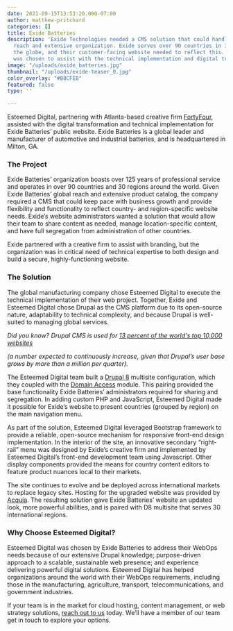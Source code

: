 ```yaml
---
date: 2021-09-15T13:53:20.000-07:00
author: matthew-pritchard
categories: []
title: Exide Batteries
description: 'Exide Technologies needed a CMS solution that could handle it’s global
  reach and extensive organization. Exide serves over 90 countries in 30 regions around
  the globe, and their customer-facing website needed to reflect this. Esteemed Digital
  was chosen to assist with the technical implementation and digital transformation. '
image: "/uploads/exide_batteries.jpg"
thumbnail: "/uploads/exide-teaser_0.jpg"
color_overlay: "#B8CFEB"
featured: false
type: ''

---
```

Esteemed Digital, partnering with Atlanta-based creative firm [FortyFour](https://www.bounteous.com/), assisted with the digital transformation and technical implementation for Exide Batteries’ public website. Exide Batteries is a global leader and manufacturer of automotive and industrial batteries, and is headquartered in Milton, GA.

### The Project

Exide Batteries’ organization boasts over 125 years of professional service and operates in over 90 countries and 30 regions around the world. Given Exide Batteries’ global reach and extensive product catalog, the company required a CMS that could keep pace with business growth and provide flexibility and functionality to reflect country- and region-specific website needs. Exide’s website administrators wanted a solution that would allow their team to share content as needed, manage location-specific content, and have full segregation from administration of other countries.

Exide partnered with a creative firm to assist with branding, but the organization was in critical need of technical expertise to both design and build a secure, highly-functioning website.

### The Solution

The global manufacturing company chose Esteemed Digital to execute the technical implementation of their web project. Together, Exide and Esteemed Digital chose Drupal as the CMS platform due to its open-source nature, adaptability to technical complexity, and because Drupal is well-suited to managing global services.

_Did you know? Drupal CMS is used for_ [_13 percent of the world's top 10,000 websites_](https://manifesto.co.uk/2021-the-year-of-acquia-certification/#:\~:text=It's%20been%20calculated%20that%20the,over%20a%20million%20per%20quarter.)

_(a number expected to continuously increase, given that Drupal’s user base grows by more than a million per quarter)._

The Esteemed Digital team built a [Drupal 8](http://drupal.org/) multisite configuration, which they coupled with the [Domain Access](https://www.drupal.org/project/domain) module. This pairing provided the base functionality Exide Batteries’ administrators required for sharing and segregation. In adding custom PHP and JavaScript, Esteemed Digital made it possible for Exide’s website to present countries (grouped by region) on the main navigation menu.

As part of the solution, Esteemed Digital leveraged Bootstrap framework to provide a reliable, open-source mechanism for responsive front-end design implementation. In the interior of the site, an innovative secondary “right-rail” menu was designed by Exide’s creative firm and implemented by Esteemed Digital’s front-end development team using Javascript. Other display components provided the means for country content editors to feature product nuances local to their markets.

The site continues to evolve and be deployed across international markets to replace legacy sites. Hosting for the upgraded website was provided by [Acquia](http://www.acquia.com/). The resulting solution gave Exide Batteries’ website an updated look, more powerful abilities, and is paired with D8 multisite that serves 30 international regions.

### Why Choose Esteemed Digital?

Esteemed Digital was chosen by Exide Batteries to address their WebOps needs because of our extensive Drupal knowledge; purpose-driven approach to a scalable, sustainable web presence; and experience delivering powerful digital solutions. Esteemed Digital has helped organizations around the world with their WebOps requirements, including those in the manufacturing, agriculture, transport, telecommunications, and government industries.

If your team is in the market for cloud hosting, content management, or web strategy solutions, [reach out to us](https://esteemed.io/esteemed-digital/) today. We’ll have a member of our team get in touch to explore your options.